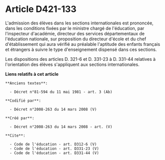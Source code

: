 # Article D421-133

L'admission des élèves dans les sections internationales est prononcée, dans les conditions fixées par le ministre chargé de
l'éducation, par l'inspecteur d'académie, directeur des services départementaux de l'éducation nationale, sur proposition du
directeur d'école et du chef d'établissement qui aura vérifié au préalable l'aptitude des enfants français et étrangers à
suivre le type d'enseignement dispensé dans ces sections. 

Les dispositions des articles D. 321-6 et D. 331-23 à D. 331-44 relatives à l'orientation des élèves s'appliquent aux
sections internationales.

**Liens relatifs à cet article**

	**Anciens textes**:

	  - Décret n°81-594 du 11 mai 1981 - art. 3 (Ab)

	**Codifié par**:

	  - Décret n°2008-263 du 14 mars 2008 (V)

	**Créé par**:

	  - Décret n°2008-263 du 14 mars 2008 - art. (V)

	**Cite**:

	  - Code de l'éducation - art. D312-6 (V)
	  - Code de l'éducation - art. D331-23 (V)
	  - Code de l'éducation - art. D331-44 (V)
